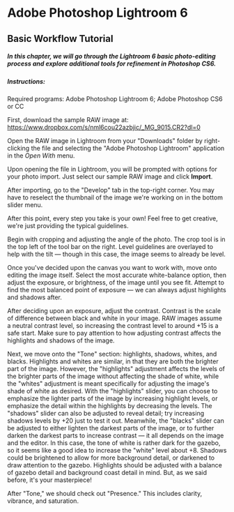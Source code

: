# Adobe Photoshop Lightroom 6
## Basic Workflow Tutorial

##### In this chapter, we will go through the Lightroom 6 basic photo-editing process and explore additional tools for refinement in Photoshop CS6.

##### Instructions:

Required programs: Adobe Photoshop Lightroom 6; Adobe Photoshop CS6 or CC

First, download the sample RAW image at: https://www.dropbox.com/s/nml6cou22azbjic/_MG_9015.CR2?dl=0

Open the RAW image in Lightroom from your "Downloads" folder by right-clicking the file and selecting the "Adobe Photoshop Lightroom" application in the _Open With_ menu.

Upon opening the file in Lightroom, you will be prompted with options for your photo import. Just select our sample RAW image and click __Import__.

After importing, go to the "Develop" tab in the top-right corner. You may have to reselect the thumbnail of the image we're working on in the bottom slider menu.

After this point, every step you take is your own! Feel free to get creative, we're just providing the typical guidelines.

Begin with cropping and adjusting the angle of the photo. The crop tool is in the top left of the tool bar on the right. Level guidelines are overlayed to help with the tilt — though in this case, the image seems to already be level.

Once you've decided upon the canvas you want to work with, move onto editing the image itself. Select the most accurate white-balance option, then adjust the exposure, or brightness, of the image until you see fit. Attempt to find the most balanced point of exposure — we can always adjust highlights and shadows after. 

After deciding upon an exposure, adjust the contrast. Contrast is the scale of difference between black and white in your image. RAW images assume a neutral contrast level, so increasing the contrast level to around +15 is a safe start. Make sure to pay attention to how adjusting contrast affects the highlights and shadows of the image.

Next, we move onto the "Tone" section: highlights, shadows, whites, and blacks. Highlights and whites are similar, in that they are both the brighter part of the image. However, the "highlights" adjustment affects the levels of the brighter parts of the image without affecting the shade of white, while the "whites" adjustment is meant specifically for adjusting the image's shade of white as desired. With the "highlights" slider, you can choose to emphasize the lighter parts of the image by increasing highlight levels, or emphasize the detail within the highlights by decreasing the levels. The "shadows" slider can also be adjusted to reveal detail; try increasing shadows levels by +20 just to test it out. Meanwhile, the "blacks" slider can be adjusted to either lighten the darkest parts of the image, or to further darken the darkest parts to increase contrast — it all depends on the image and the editor. In this case, the tone of white is rather dark for the gazebo, so it seems like a good idea to increase the "white" level about +8. Shadows could be brightened to allow for more background detail, or darkened to draw attention to the gazebo. Highlights should be adjusted with a balance of gazebo detail and background coast detail in mind. But, as we said before, it's your masterpiece!

After "Tone," we should check out "Presence." This includes clarity, vibrance, and saturation. 







